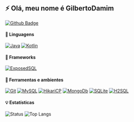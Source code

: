 ## ⚡ Olá, meu nome é GilbertoDamim 

<a href="https://github.com/GilbertoDamim"><img alt="Github Badge" src="https://img.shields.io/badge/-Github-4B0082?style=for-the-badge&logo=Github&logoColor=white&link=https://github.com/GilbertoDamim" /></a>

#### :speech_balloon: Linguagens
<a href="#"><img alt="Java" src="https://img.shields.io/badge/Java-4B0082.svg?style=for-the-badge&logo=java&logoColor=FF2C00" /></a>
<a href="https://github.com/JetBrains/kotlin"><img alt="Kotlin" src="https://img.shields.io/badge/Kotlin-4B0082.svg?style=for-the-badge&logo=kotlin&logoColor=DD6A00&link=https://github.com/JetBrains/kotlin" /></a>


#### :hammer: Frameworks
<a href="https://github.com/JetBrains/Exposed"><img alt="ExposedSQL" src="https://img.shields.io/badge/ExposedSQL-4B0082.svg?style=for-the-badge&logo=kotlin&logoColor=DD6A00&link=https://github.com/JetBrains/Exposed" /></a>

#### :wrench: Ferramentas e ambientes
<a href="https://github.com/GilbertoDamim"><img alt="Git" src="https://img.shields.io/badge/Git-4B0082.svg?style=for-the-badge&logo=git&logoColor=D853F&link=https://github.com/GilbertoDamim" /></a>
<a href="https://github.com/mysql"><img alt="MySQL" src="https://img.shields.io/badge/MySQL-4B0082.svg?style=for-the-badge&logo=mysql&logoColor=006F87&link=https://github.com/mysql" /></a>
<a href="https://github.com/brettwooldridge/HikariCP"><img alt="HikariCP" src="https://img.shields.io/badge/HikariCP-4B0082.svg?style=for-the-badge&logo=mysql&logoColor=006F87&link=https://github.com/brettwooldridge/HikariCP" /></a>
<a href="https://github.com/mongodb/mongo"><img alt="MongoDb" src="https://img.shields.io/badge/MongoDb-4B0082.svg?style=for-the-badge&logo=mongodb&logoColor=4DB33D&link=https://github.com/mongodb/mongo" /></a>
<a href="https://sqlite.org/index.html"><img alt="SQLite" src="https://img.shields.io/badge/SQLITE-4B0082.svg?style=for-the-badge&logo=sqlite&logoColor=008080&link=https://sqlite.org/index.html" /></a>
<a href="https://github.com/h2database/h2database"><img alt="H2SQL" src="https://img.shields.io/badge/H2SQL-4B0082.svg?style=for-the-badge&logo=sqlite&logoColor=008080&link=https://github.com/h2database/h2database" /></a>

#### :bulb: Estatísticas
<a>![Status](https://github-readme-stats.vercel.app/api?username=GilbertoDamim&show_icons=true&count_private=true&theme=nightowl&locale=pt-br&hide=prs,issues)</a>
<a>![Top Langs](https://github-readme-stats.vercel.app/api/top-langs/?username=GilbertoDamim&hide=html&layout=compact&theme=nightowl&locale=pt-br)</a>
